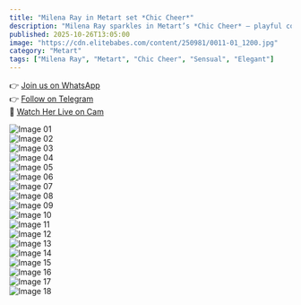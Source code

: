 ```yaml
---
title: "Milena Ray in Metart set *Chic Cheer*"
description: "Milena Ray sparkles in Metart’s *Chic Cheer* — playful confidence, soft radiance, and effortless grace that captures pure allure."
published: 2025-10-26T13:05:00
image: "https://cdn.elitebabes.com/content/250981/0011-01_1200.jpg"
category: "Metart"
tags: ["Milena Ray", "Metart", "Chic Cheer", "Sensual", "Elegant"]
---
```


👉 [Join us on WhatsApp](https://redirecting-kappa.vercel.app/)  
👉 [Follow on Telegram](https://t.me/xxx_pulse)  
🔞 [Watch Her Live on Cam](https://redirecting-kappa.vercel.app/)  

![Image 01](https://cdn.elitebabes.com/content/250981/0011-01_1200.jpg)  
![Image 02](https://cdn.elitebabes.com/content/250981/0011-02_1200.jpg)  
![Image 03](https://cdn.elitebabes.com/content/250981/0011-03_1200.jpg)  
![Image 04](https://cdn.elitebabes.com/content/250981/0011-04_1200.jpg)  
![Image 05](https://cdn.elitebabes.com/content/250981/0011-05_1200.jpg)  
![Image 06](https://cdn.elitebabes.com/content/250981/0011-06_1200.jpg)  
![Image 07](https://cdn.elitebabes.com/content/250981/0011-07_1200.jpg)  
![Image 08](https://cdn.elitebabes.com/content/250981/0011-08_1200.jpg)  
![Image 09](https://cdn.elitebabes.com/content/250981/0011-09_1200.jpg)  
![Image 10](https://cdn.elitebabes.com/content/250981/0011-10_1200.jpg)  
![Image 11](https://cdn.elitebabes.com/content/250981/0011-11_1200.jpg)  
![Image 12](https://cdn.elitebabes.com/content/250981/0011-12_1200.jpg)  
![Image 13](https://cdn.elitebabes.com/content/250981/0011-13_1200.jpg)  
![Image 14](https://cdn.elitebabes.com/content/250981/0011-14_1200.jpg)  
![Image 15](https://cdn.elitebabes.com/content/250981/0011-15_1200.jpg)  
![Image 16](https://cdn.elitebabes.com/content/250981/0011-16_1200.jpg)  
![Image 17](https://cdn.elitebabes.com/content/250981/0011-17_1200.jpg)  
![Image 18](https://cdn.elitebabes.com/content/250981/0011-18_1200.jpg)